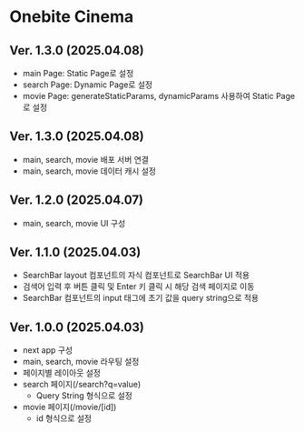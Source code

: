 # Onebite Cinema

## Ver. 1.3.0 (2025.04.08)

- main Page: Static Page로 설정
- search Page: Dynamic Page로 설정
- movie Page: generateStaticParams, dynamicParams 사용하여 Static Page로 설정

## Ver. 1.3.0 (2025.04.08)

- main, search, movie 배포 서버 연결
- main, search, movie 데이터 캐시 설정

## Ver. 1.2.0 (2025.04.07)

- main, search, movie UI 구성

## Ver. 1.1.0 (2025.04.03)

- SearchBar layout 컴포넌트의 자식 컴포넌트로 SearchBar UI 적용
- 검색어 입력 후 버튼 클릭 및 Enter 키 클릭 시 해당 검색 페이지로 이동
- SearchBar 컴포넌트의 input 태그에 초기 값을 query string으로 적용

## Ver. 1.0.0 (2025.04.03)

- next app 구성
- main, search, movie 라우팅 설정
- 페이지별 레이아웃 설정
- search 페이지(/search?q=value)
  - Query String 형식으로 설정
- movie 페이지(/movie/[id])
  - id 형식으로 설정

